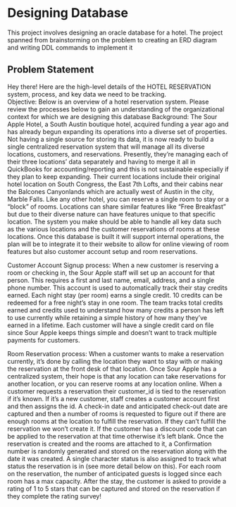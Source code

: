 # Designing Database
 This project involves designing an oracle database for a hotel. The project spanned from brainstorming on the problem to creating an ERD diagram and writing DDL commands to implement it  


## Problem Statement

Hey there!
Here are the high-level details of the HOTEL RESERVATION system, process, and key data we need to be tracking.  
Objective: Below is an overview of a hotel reservation system.  Please review the processes below to gain an understanding of the organizational context for which we are designing this database 
 Background: The Sour Apple Hotel, a South Austin boutique hotel, acquired funding a year ago and has already begun expanding      its operations into a diverse set of properties. Not having a single source for storing its data, it is now ready to build a single centralized reservation system that will manage all its diverse locations, customers, and reservations. Presently, they’re managing each of their three locations’ data separately and having to merge it all in QuickBooks for accounting/reporting and this is not sustainable especially if they plan to keep expanding. Their current locations include their original hotel location on South Congress, the East 7th Lofts, and their cabins near the Balcones Canyonlands which are actually west of Austin in the city, Marble Falls. Like any other hotel, you can reserve a single room to stay or a “block” of rooms. Locations can share similar features like “Free Breakfast” but due to their diverse nature can have features unique to that specific location. The system you make should be able to handle all key data such as the various locations and the customer reservations of rooms at these locations. Once this database is built it will support internal operations, the plan will be to integrate it to their website to allow for online viewing of room features but also customer account setup and room reservations.

 Customer Account Signup process: When a new customer is reserving a room or checking in, the Sour Apple staff will set up an account for that person. This requires a first and last name, email, address, and a single phone number. This account is used to automatically track their stay credits earned. Each night stay (per room) earns a single credit. 10 credits can be redeemed for a free night’s stay in one room. The team tracks total credits earned and credits used to understand how many credits a person has left to use currently while retaining a simple history of how many they’ve earned in a lifetime. Each customer will have a single credit card on file since Sour Apple keeps things simple and doesn’t want to track multiple payments for customers.

 Room Reservation process: When a customer wants to make a reservation currently, it’s done by calling the location they want to stay with or making the reservation at the front desk of that location. Once Sour Apple has a centralized system, their      hope is that any location can take reservations for another location, or you can reserve rooms at any location online. When a customer requests a reservation their customer_id is tied to the reservation if it’s known. If it’s a new customer, staff creates a customer account first and then assigns the id. A check-in date and anticipated check-out date are captured and then a number of rooms is requested to figure out if there are enough rooms at the location to fulfill the reservation. If they can’t fulfill the reservation we won’t create it. If the customer has a discount code that can be applied to the reservation at that time otherwise it’s left blank. Once the reservation is created and the rooms are attached to it, a Confirmation number is randomly generated and stored on the reservation along with the date it was created. A single character status is also assigned to track what status the reservation is in (see more detail below on this). For each room on the reservation, the number of anticipated guests is logged since each room has a max capacity. After the stay, the customer is asked to provide a rating of 1 to 5 stars that can be captured and stored on the reservation if they complete the rating survey!
